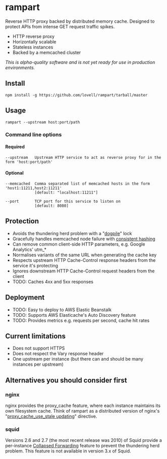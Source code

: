# rampart

Reverse HTTP proxy backed by distributed memory cache. Designed to protect APIs from intense GET request traffic spikes.

* HTTP reverse proxy
* Horizontally scalable
* Stateless instances
* Backed by a memcached cluster

_This is alpha-quality software and is not yet ready for use in production environments._

## Install

    npm install -g https://github.com/lovell/rampart/tarball/master

## Usage

    rampart --upstream host:port/path

### Command line options

#### Required

    --upstream   Upstream HTTP service to act as reverse proxy for in the form 'host:port/path'

#### Optional

    --memcached  Comma separated list of memcached hosts in the form 'host1:11211,host2:11211'
                 [default: "localhost:11211"]

    --port       TCP port for this service to listen on
                 [default: 8080]

## Protection

* Avoids the thundering herd problem with a "[dogpile](https://bitbucket.org/zzzeek/dogpile.core)" lock
* Gracefully handles memcached node failure with [consistent hashing](http://en.wikipedia.org/wiki/Consistent_hashing)
* Can remove common client-side HTTP parameters, e.g. Google Analytics' utm_*
* Normalises variants of the same URL when generating the cache key
* Respects upstream HTTP Cache-Control response headers from the service it's protecting
* Ignores downstream HTTP Cache-Control request headers from the client
* TODO: Caches 4xx and 5xx responses

## Deployment

* TODO: Easy to deploy to AWS Elastic Beanstalk
* TODO: Supports AWS Elasticache's Auto Discovery feature
* TODO: Provides metrics e.g. requests per second, cache hit rates

## Current limitations

* Does not support HTTPS
* Does not respect the Vary response header
* One upstream per instance (but there can and should be many instances per upstream)

## Alternatives you should consider first

### nginx

nginx provides the proxy\_cache feature, where each instance maintains its own filesystem cache. Think of rampart as a distributed version of nginx's "[proxy_cache_use_stale updating](http://nginx.org/en/docs/http/ngx_http_proxy_module.html#proxy_cache_use_stale)" directive.

### squid

Versions 2.6 and 2.7 (the most recent release was 2010) of Squid provide a per-instance [Collapsed Forwarding](http://wiki.squid-cache.org/Features/CollapsedForwarding) feature to prevent the thundering herd problem. This feature is not available in version 3.x of Squid.
